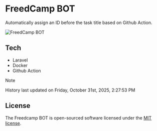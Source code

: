# FreedCamp BOT

Automatically assign an ID before the task title based on Github Action.

![FreedCamp BOT](https://repository-images.githubusercontent.com/737932867/7d34798b-2680-471c-b089-a78a718d3d6a)

## Tech

- Laravel
- Docker
- Github Action

> [!NOTE]  
> History last updated on Friday, October 31st, 2025, 2:27:53 PM

## License

The Freedcamp BOT is open-sourced software licensed under the [MIT license](https://opensource.org/licenses/MIT).
